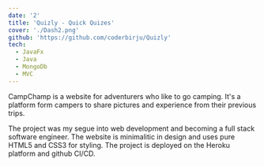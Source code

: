 ```yaml
---
date: '2'
title: 'Quizly - Quick Quizes'
cover: './Dash2.png'
github: 'https://github.com/coderbirju/Quizly'
tech:
  - JavaFx
  - Java
  - MongoDb
  - MVC
---
```


CampChamp is a website for adventurers who like to go camping. It's a platform form campers to share pictures and experience from their previous trips.

The project was my segue into web development and becoming a full stack software engineer. The website is minimalitic in design and uses pure HTML5 and CSS3 for styling. The project is deployed on the Heroku platform and github CI/CD.
